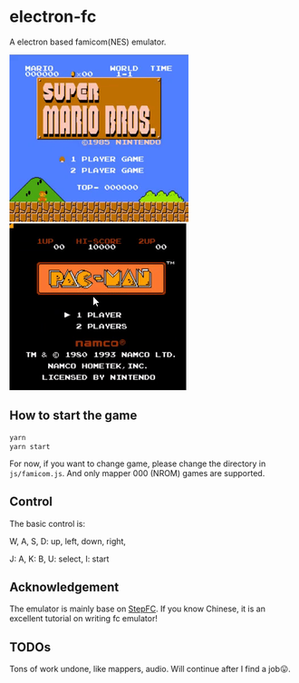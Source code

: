 # electron-fc
A electron based famicom(NES) emulator.

![super mario bro](https://github.com/zhuzilin/electron-fc/blob/master/img/sm.gif?raw=true) ![super mario bro](https://github.com/zhuzilin/electron-fc/blob/master/img/pacman.gif?raw=true)

## How to start the game
```
yarn
yarn start
```
For now, if you want to change game, please change the directory in `js/famicom.js`. And only mapper 000 (NROM) games are supported.
## Control
The basic control is:

W, A, S, D: up, left, down, right,

J: A, K: B, U: select, I: start

## Acknowledgement
The emulator is mainly base on [StepFC](https://github.com/dustpg/StepFC). If you know Chinese, it is an excellent tutorial on writing fc emulator!

## TODOs
Tons of work undone, like mappers, audio. Will continue after I find a job😛.
